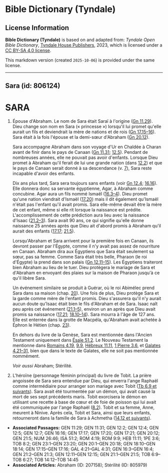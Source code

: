# Bible Dictionary (Tyndale)

## License Information

**Bible Dictionary (Tyndale)** is based on and adapted from: _Tyndale Open Bible Dictionary_, [Tyndale House Publishers](https://tyndaleopenresources.com/), 2023, which is licensed under a [CC BY-SA 4.0 license](https://creativecommons.org/licenses/by-sa/4.0/legalcode.en).

This markdown version (created `2025-10-06`) is provided under the same license.



--------------------------------

## Sara (id: 806124)

SARA
====

1. Épouse d'Abraham. Le nom de Sara était Saraï à l'origine ([Gn 11\.29](https://ref.ly/Gen11:29)). Dieu change son nom en Sara (« princesse ») lorsqu'il lui promet qu'elle aurait un fils et deviendrait la mère de nations et de rois ([Gn 17\.15–16](https://ref.ly/Gen17:15-Gen17:16)). Sara était à la fois l'épouse et la demi\-sœur d'Abraham ([Gn 20\.12](https://ref.ly/Gen20:12)).

    Sara accompagne Abraham dans son voyage d'Ur en Chaldée à Charan avant de finir dans le pays de Canaan ([Gn 11\.31](https://ref.ly/Gen11:31); [12\.5](https://ref.ly/Gen12:5)). Pendant de nombreuses années, elle ne pouvait pas avoir d'enfants. Lorsque Dieu promet à Abraham qu'il ferait de lui une grande nation (dans [12\.2](https://ref.ly/Gen12:2)) et que le pays de Canaan serait donné à sa descendance (v. [7](https://ref.ly/Gen12:7)), Sara reste incapable d'avoir des enfants.

    Dix ans plus tard, Sara sera toujours sans enfants (voir [Gn 12\.4](https://ref.ly/Gen12:4); [16\.16](https://ref.ly/Gen16:16)). Elle donnera donc sa servante égyptienne, Agar, à Abraham comme concubine. Agar aura un fils nommé Ismaël ([16\.3–4](https://ref.ly/Gen16:3-Gen16:4)). Dieu promet qu'une nation viendrait d'Ismaël ([17\.20](https://ref.ly/Gen17:20)) mais il dit également qu'Ismaël n'était pas l'enfant qu'il avait promis. Sara elle\-même devait être la mère de cet enfant, même si elle rit lorsque la naissance est prédite. L'accomplissement de cette prédiction aura lieu avec la naissance d'Isaac ([21\.2–3](https://ref.ly/Gen21:2-Gen21:3)). Sara avait 90 ans, ce qui signifie qu'elle donne naissance 25 années après que Dieu ait d'abord promis à Abraham qu'il aurait des enfants ([17\.17](https://ref.ly/Gen17:17); [21\.5](https://ref.ly/Gen21:5)).

    Lorsqu'Abraham et Sara arrivent pour la première fois en Canaan, ils devront passer par l'Égypte, comme il n'y avait pas assez de nourriture en Canaan. Abraham dira aux Égyptiens que Sara était seulement sa sœur, pas sa femme. Comme Sara était très belle, Pharaon (le roi d'Égypte) la prend dans son palais ([Gn 12\.11–15](https://ref.ly/Gen12:11-Gen12:15)). Les Égyptiens traiteront bien Abraham au lieu de le tuer. Dieu protègera le mariage de Sara et d'Abraham en envoyant des plaies sur la maison de Pharaon jusqu'à ce qu'il libère Sara.

    Un événement similaire se produit à Guérar, où le roi Abimélec prend Sara dans sa maison (chap. [20](https://ref.ly/Gen20:1-Gen20:18)). Une fois de plus, Dieu protège Sara et la garde comme mère de l'enfant promis. Dieu s'assurera qu'il n'y aurait aucun doute qu'Isaac était bien le fils d'Abraham et de Sara. Isaac naît peu après cet événement ([21\.1–5](https://ref.ly/Gen21:1-Gen21:5)), environ un an après que Dieu avait promis sa naissance ([17\.21](https://ref.ly/Gen17:21); [18\.10–14](https://ref.ly/Gen18:10-Gen18:14)). Sara mourra à l'âge de 127 ans. Elle est enterrée dans la grotte de Macpéla, qu'Abraham avait achetée à Éphron le Hétien (chap. [23](https://ref.ly/Gen23:1-Gen23:20)).

    En dehors du livre de la Genèse, Sara est mentionnée dans l'Ancien Testament uniquement dans [Ésaïe 51\.2](https://ref.ly/Isa51:2). Le Nouveau Testament la mentionne dans [Romains 4\.19](https://ref.ly/Rom4:19), [9\.9](https://ref.ly/Rom9:9), [Hébreux 11\.11](https://ref.ly/Heb11:11), [1 Pierre 3\.6](https://ref.ly/1Pet3:6), et [Galates 4\.21–31](https://ref.ly/Gal4:21-Gal4:31), bien que dans le texte de Galates, elle ne soit pas mentionnée nommément.

    *Voir aussi* Abraham; Stérilité.

2. L'héroïne (personnage féminin principal) du livre de Tobit. La prière angoissée de Sara sera entendue par Dieu, qui enverra l'ange Raphaël comme intermédiaire pour arranger son mariage avec Tobit ([Tb 6\.9 et suivants](https://ref.ly/Tob6:9-Tob6:27)). Sara avait été tourmentée par un démon, qui avait causé la mort de ses sept précédents maris. Tobit exorcisera le démon en utilisant une recette à base de cœur et de foie de poisson qui lui avait été communiquée par l'ange Raphaël ([8\.2](https://ref.ly/Tob8:2)). Tobit et sa femme, Anne, meurent à Ninive. Après cela, Tobit et Sara, ainsi que leurs enfants, retourneront dans la famille de Sara à Achmetha ([14\.12 et suivants](https://ref.ly/Tob14:12-Tob14:45)).

* **Associated Passages:** GEN 11:29; GEN 11:31; GEN 12:2; GEN 12:4; GEN 12:5; GEN 12:7; GEN 16:16; GEN 17:17; GEN 17:20; GEN 17:21; GEN 20:12; GEN 21:5; NUM 26:46; ISA 51:2; ROM 4:19; ROM 9:9; HEB 11:11; 1PE 3:6; TOB 8:2; GEN 23:1–GEN 23:20; GEN 20:1–GEN 20:18; GEN 18:10–GEN 18:14; GEN 17:15–GEN 17:16; GAL 4:21–GAL 4:31; GEN 16:3–GEN 16:4; GEN 21:2–GEN 21:3; GEN 12:11–GEN 12:15; GEN 21:1–GEN 21:5; TOB 6:9–TOB 6:27; TOB 14:12–TOB 14:45
* **Associated Articles:** Abraham (ID: 207158); Stérilité (ID: 805979)

